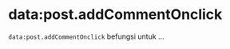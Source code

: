 data:post.addCommentOnclick
===========================

`data:post.addCommentOnclick` befungsi untuk &hellip;